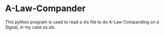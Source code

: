 # A-Law-Compander
This python program is used to read a xls file to do A-Law Companding on a Signal, in my case ss.xls. 
